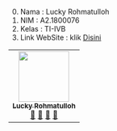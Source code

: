 
0. Nama  : Lucky Rohmatulloh
1. NIM   : A2.1800076
2. Kelas : TI-IVB
3. Link WebSite  : klik [Disini](https://a2-1800076.000webhostapp.com)

<!-- ALL-CONTRIBUTORS-LIST:START - Do not remove or modify this section -->
<!-- prettier-ignore-start -->
<!-- markdownlint-disable -->
<table>
  <tr>
    <td align="center"><a href="#"><img src="https://avatars0.githubusercontent.com/u/61266642?s=400&v=4" width="100px;" alt=""/><br /><sub><b>Lucky Rohmatulloh</b></sub></a><br /><a href="#" title="Link Repo">🔗</a> <a href="#" title="Documentation">📖</a> <a href="#" title="Profile">👀</a> <a href="#" title="Talks">📢</a></td>
